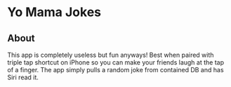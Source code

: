 #  Yo Mama Jokes

## About

This app is completely useless but fun anyways! Best when paired with triple tap shortcut on iPhone so you can make your friends laugh at the tap of a finger. The app simply pulls a random joke from contained DB and has Siri read it.

